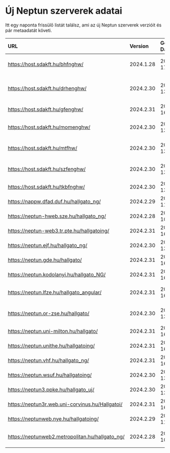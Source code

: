 # Új Neptun szerverek adatai

Itt egy naponta frissülő listát találsz, ami az új Neptun szerverek verzióit és pár metaadatát követi.

| URL                                             | Version   | Generation Date     | Organization Name                         | Captcha Required |
|:----------------------------------------------|:--------|:------------------|:----------------------------------------|:---------------|
| https://host.sdakft.hu/bhfnghw/                 | 2024.1.28 | 2024-07-17T16:12:12 | Bhaktivedanta Hittudományi Főiskola       | 3                |
| https://host.sdakft.hu/drhenghw/                | 2024.2.30 | 2024-09-13T12:35:03 | Debreceni Református Hittudományi Egyetem | 3                |
| https://host.sdakft.hu/gfenghw/                 | 2024.2.31 | 2024-09-16T14:23:45 | Gál Ferenc Egyetem                        | 3                |
| https://host.sdakft.hu/momenghw/                | 2024.2.30 | 2024-09-13T12:35:03 | Moholy-Nagy Művészeti Egyetem             | 3                |
| https://host.sdakft.hu/mtfhw/                   | 2024.2.30 | 2024-09-13T12:35:03 | Magyar Táncművészeti Egyetem              | 3                |
| https://host.sdakft.hu/szfenghw/                | 2024.2.30 | 2024-09-13T12:35:03 | Színház- és Filmművészeti Egyetem         | 3                |
| https://host.sdakft.hu/tkbfnghw/                | 2024.2.30 | 2024-09-13T12:35:03 | A Tan Kapuja Buddhista Főiskola           | 3                |
| https://nappw.dfad.duf.hu/hallgato_ng/          | 2024.2.29 | 2024-09-11T13:36:23 | Dunaújvárosi Egyetem                      | 3                |
| https://neptun-hweb.sze.hu/hallgato_ng/         | 2024.2.28 | 2024-09-10T17:33:14 | Széchenyi István Egyetem                  | 3                |
| https://neptun-web3.tr.pte.hu/hallgatoing/      | 2024.2.31 | 2024-09-16T14:23:45 | Pécsi Tudományegyetem                     | 3                |
| https://neptun.ejf.hu/hallgato_ng/              | 2024.2.30 | 2024-09-13T12:35:03 | Eötvös József Főiskola                    | 3                |
| https://neptun.gde.hu/hallgato/                 | 2024.2.31 | 2024-09-16T14:23:45 | Gábor Dénes Egyetem                       | 3                |
| https://neptun.kodolanyi.hu/hallgato_NG/        | 2024.2.31 | 2024-09-16T14:23:45 | Kodolányi János Egyetem                   | 3                |
| https://neptun.lfze.hu/hallgato_angular/        | 2024.2.31 | 2024-09-16T14:23:45 | Liszt Ferenc Zeneművészeti Egyetem        | 3                |
| https://neptun.or-zse.hu/hallgato/              | 2024.2.30 | 2024-09-13T12:35:03 | Országos Rabbiképző - Zsidó Egyetem       | 3                |
| https://neptun.uni-milton.hu/hallgato/          | 2024.2.31 | 2024-09-16T14:23:45 | Milton Friedman Egyetem                   | 3                |
| https://neptun.unithe.hu/hallgatoing/           | 2024.2.31 | 2024-09-16T14:23:45 | Tokaj-Hegyalja Egyetem                    | 1                |
| https://neptun.vhf.hu/hallgato_ng/              | 2024.2.31 | 2024-09-16T14:23:45 | Veszprémi Érseki Főiskola                 | 3                |
| https://neptun.wsuf.hu/hallgatoing/             | 2024.2.30 | 2024-09-13T12:35:03 | Wekerle Sándor Üzleti Főiskola            | 3                |
| https://neptun3.ppke.hu/hallgato_uj/            | 2024.2.30 | 2024-09-13T12:35:03 | Pázmány Péter Katolikus Egyetem           | 3                |
| https://neptun3r.web.uni-corvinus.hu/Hallgatoi/ | 2024.2.31 | 2024-09-16T14:23:45 | Budapesti Corvinus Egyetem                | 3                |
| https://neptunweb.nye.hu/hallgatoing/           | 2024.2.29 | 2024-09-11T13:36:23 | Nyíregyházi Egyetem                       | 3                |
| https://neptunweb2.metropolitan.hu/hallgato_ng/ | 2024.2.28 | 2024-09-10T17:33:14 | Budapesti Metropolitan Egyetem            | 3                |